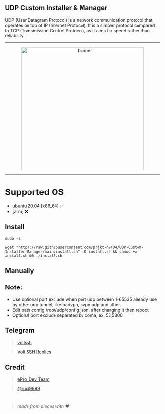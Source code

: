 **UDP Custom Installer & Manager**
---
UDP (User Datagram Protocol) is a network communication protocol that operates on top of IP (Internet Protocol). It is a simpler protocol compared to TCP (Transmission Control Protocol), as it aims for speed rather than reliability.


---
<center><img src="https://raw.githubusercontent.com/prjkt-nv404/UDP-Custom-Installer-Manager/main/bin/banner.jpg" alt="banner" width="400"/></center>

---
# Supported OS
- ubuntu 20.04 [x86_64] ✅
- [arm] ❌

## Install
```
sudo -s
``` 
```
wget "https://raw.githubusercontent.com/prjkt-nv404/UDP-Custom-Installer-Manager/main/install.sh" -O install.sh && chmod +x install.sh && ./install.sh
```


## Manually

## Note: 
 * Use optional port exclude when port udp between 1-65535 already use by other udp tunnel, like badvpn, ovpn udp and other.
 * Edit path config /root/udp/config.json, after changing it then reboot
 * Optional port exclude separated by coma, ex. 53,5300

## Telegram 
 > [voltssh](https://t.me/vp_voltssh)

 > [Volt SSH Replies](https://t.me/VoltsshBot)

## Credit
 > [ePro_Dev_Team](https://t.me/ePro_Dev_Team/141)

 > [@rudi9999]()

#
  > _made from pieces with ❤️_
#